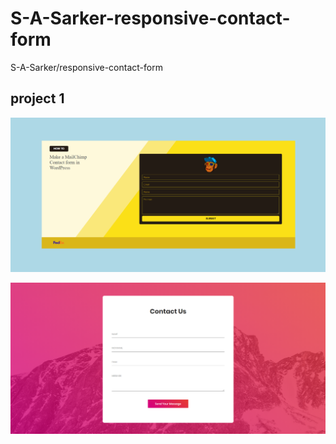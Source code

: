 # S-A-Sarker-responsive-contact-form
S-A-Sarker/responsive-contact-form
## project 1
![](project%201/img/result.PNG)

![](Project%202/images/Capture.PNG)
